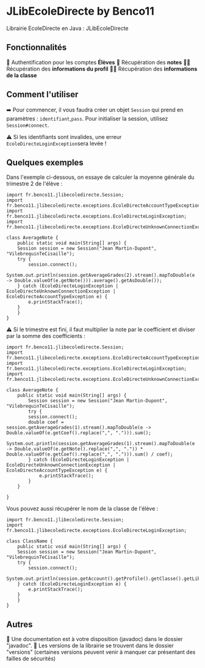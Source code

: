 # JLibEcoleDirecte by Benco11
Librairie EcoleDirecte en Java : JLibEcoleDirecte

## Fonctionnalités
🔐 Authentification pour les comptes **Élèves**
📑 Récupération des **notes**
👦🏻 Récupération des **informations du profil**
👨‍🏫 Récupération des **informations de la classe**

## Comment l'utiliser
➡️ Pour commencer, il vous faudra créer un objet `Session` qui prend en paramètres : `identifiant`,`pass`.
Pour initialiser la session, utilisez `Session#connect`. 

⚠️ Si les identifiants sont invalides, une erreur `EcoleDirecteLoginException`sera levée !

## Quelques exemples

Dans l'exemple ci-dessous, on essaye de calculer la moyenne générale du trimestre 2 de l'élève  :

    import fr.benco11.jlibecoledirecte.Session;
    import fr.benco11.jlibecoledirecte.exceptions.EcoleDirecteAccountTypeException;
    import fr.benco11.jlibecoledirecte.exceptions.EcoleDirecteLoginException;
    import fr.benco11.jlibecoledirecte.exceptions.EcoleDirecteUnknownConnectionException;
    
    class AverageNote {
	    public static void main(String[] args) {
    	Session session = new Session("Jean Martin-Dupont", "VilebrequinTeCisaille");
		try {
		    session.connect();
		    System.out.println(session.getAverageGrades(2).stream().mapToDouble(e -> Double.valueOf(e.getNote())).average().getAsDouble());
		} catch (EcoleDirecteLoginException | EcoleDirecteUnknownConnectionException | EcoleDirecteAccountTypeException e) {
    	    e.printStackTrace();
		}
	    }
    }


⚠️ Si le trimestre est fini, il faut multiplier la note par le coefficient et diviser par la somme des coefficients :

    import fr.benco11.jlibecoledirecte.Session;
    import fr.benco11.jlibecoledirecte.exceptions.EcoleDirecteAccountTypeException;
    import fr.benco11.jlibecoledirecte.exceptions.EcoleDirecteLoginException;
    import fr.benco11.jlibecoledirecte.exceptions.EcoleDirecteUnknownConnectionException;
       
    class AverageNote {
        public static void main(String[] args) {
        	Session session = new Session("Jean Martin-Dupont", "VilebrequinTeCisaille");
        	try {
		    session.connect();
		    double coef = session.getAverageGrades(1).stream().mapToDouble(e -> Double.valueOf(e.getCoef().replace(",", "."))).sum();
		    System.out.println(session.getAverageGrades(1).stream().mapToDouble(e -> Double.valueOf(e.getNote().replace(",", ".")) * Double.valueOf(e.getCoef().replace(",", "."))).sum() / coef);
        	} catch (EcoleDirecteLoginException | EcoleDirecteUnknownConnectionException | EcoleDirecteAccountTypeException e) {
	            e.printStackTrace();
        	}
        }
       
    }
Vous pouvez aussi récupérer le nom de la classe de l'élève :

    import fr.benco11.jlibecoledirecte.Session;
    import fr.benco11.jlibecoledirecte.exceptions.EcoleDirecteLoginException;
    
    class ClassName {
	    public static void main(String[] args) {
    	Session session = new Session("Jean Martin-Dupont", "VilebrequinTeCisaille");
    	try {
    	    session.connect();
    	    System.out.println(session.getAccount().getProfile().getClasse().getLibelle());
    	} catch (EcoleDirecteLoginException e) {
    	    e.printStackTrace();
    	}
	    }
    }


## Autres

📖 Une documentation est à votre disposition (javadoc) dans le dossier "javadoc". 
💾 Les versions de la librairie se trouvent dans le dossier "versions" (certaines versions peuvent venir à manquer car présentant des failles de sécurités)


